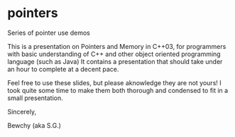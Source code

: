 # pointers
Series of pointer use demos

This is a presentation on Pointers and Memory in C++03, for programmers with basic understanding of C++ and other object oriented programming language (such as Java)
It contains a presentation that should take under an hour to complete at a decent pace.

Feel free to use these slides, but please aknowledge they are not yours! I took quite some time to make them both thorough and condensed to fit in a small presentation.

Sincerely,

Bewchy (aka S.G.)
